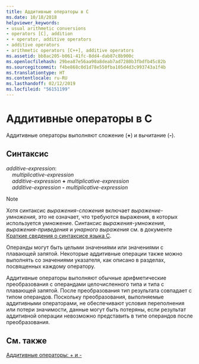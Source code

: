 ```yaml
---
title: Аддитивные операторы в C
ms.date: 10/18/2018
helpviewer_keywords:
- usual arithmetic conversions
- operators [C], addition
- + operator, additive operators
- additive operators
- arithmetic operators [C++], additive operators
ms.assetid: bb8ac205-b061-41fc-8dd4-dab87c8b900c
ms.openlocfilehash: 29bea87e56aa90a8deab7ad7280b3fbdfb45c82b
ms.sourcegitcommit: f4be868c0d1d78e550fba105d4d3c993743a1f4b
ms.translationtype: HT
ms.contentlocale: ru-RU
ms.lasthandoff: 02/12/2019
ms.locfileid: "56151199"
---
```

# <a name="c-additive-operators"></a>Аддитивные операторы в C

Аддитивные операторы выполняют сложение (**+**) и вычитание (**-**).

## <a name="syntax"></a>Синтаксис

*additive-expression*:<br/>
&nbsp;&nbsp;&nbsp;&nbsp;*multiplicative-expression*<br/>
&nbsp;&nbsp;&nbsp;&nbsp;*additive-expression* **+** *multiplicative-expression*<br/>
&nbsp;&nbsp;&nbsp;&nbsp;*additive-expression* **-** *multiplicative-expression*

> [!NOTE]
> Хотя синтаксис *выражения-сложения* включает *выражение-умножения*, это не означает, что требуются выражения, в которых используется умножение. Синтаксис *выражения-умножения*, *выражения-приведения* и *унарного выражения* см. в документе [Краткие сведения о синтаксисе языка C](../c-language/c-language-syntax-summary.md).

Операнды могут быть целыми значениями или значениями с плавающей запятой. Некоторые аддитивные операции также можно выполнять со значениями указателя, как описано в разделах, посвященных каждому оператору.

Аддитивные операторы выполняют обычные арифметические преобразования с операндами целочисленного типа и типа с плавающей запятой. После преобразования тип результата совпадает с типом операндов. Поскольку преобразования, выполняемые аддитивными операторами, не обеспечивают условия переполнения или потери значимости, данные могут быть потеряны, если результат аддитивной операции невозможно представить в типе операндов после преобразования.

## <a name="see-also"></a>См. также

[Аддитивные операторы: + и -](../cpp/additive-operators-plus-and.md)
